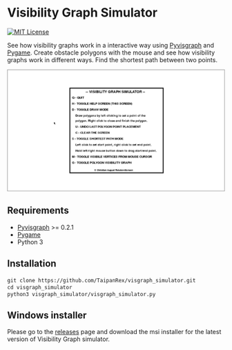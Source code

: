 # Visibility Graph Simulator

[![MIT License](https://img.shields.io/github/license/taipanrex/visgraph_simulator.svg?style=flat)](/LICENSE.txt)

See how visibility graphs work in a interactive way using [Pyvisgraph](https://github.com/TaipanRex/pyvisgraph)
and [Pygame](https://github.com/pygame/pygame). Create obstacle polygons with the mouse and see how 
visibility graphs work in different ways. Find the shortest path between two points.

![Visibility Graph Simulator usage](docs/screencast.gif)

## Requirements

* [Pyvisgraph](https://github.com/TaipanRex/pyvisgraph) >= 0.2.1
* [Pygame](https://github.com/pygame/pygame)
* Python 3

## Installation

```shell
git clone https://github.com/TaipanRex/visgraph_simulator.git
cd visgraph_simulator
python3 visgraph_simulator/visgraph_simulator.py
```

## Windows installer

Please go to the [releases](https://github.com/TaipanRex/visgraph_simulator/releases) page and
download the msi installer for the latest version of Visibility Graph simulator.
